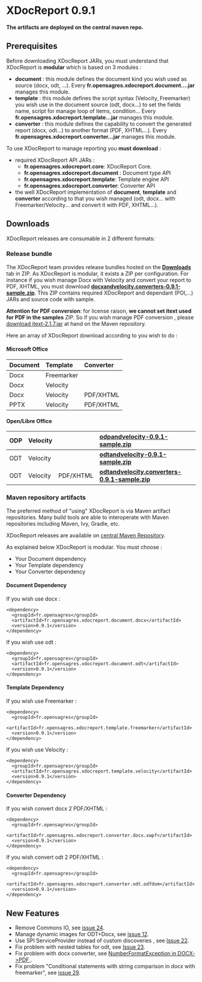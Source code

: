 # XDocReport 0.9.1 #


**The artifacts are deployed on the central maven repo.**


## Prerequisites ##

Before downloading XDocReport JARs, you must understand that XDocReport is **modular** which is based on 3 modules :

  * **document** : this module defines the document kind you wish used as source (docx, odt, ...). Every **fr.opensagres.xdocreport.document....jar** manages this module.
  * **template** : this module defines the script syntax (Velocity, Freemarker) you wish use in the document source (odt, docx...) to set the fields name, script for manage loop of items, condition... Every **fr.opensagres.xdocreport.template...jar** manages this module.
  * **converter** : this module defines the capability to convert the generated report (docx, odt...) to another format (PDF, XHTML...). Every **fr.opensagres.xdocreport.converter...jar** manages this module.

To use XDocReport to manage reporting you **must download** :

  * required XDocReport API JARs :
    * **fr.opensagres.xdocreport.core**: XDocReport Core.
    * **fr.opensagres.xdocreport.document** : Document type API
    * **fr.opensagres.xdocreport.template**: Template engine API
    * **fr.opensagres.xdocreport.converter**: Converter API
  * the well XDocReport implementation of **document**, **template** and **converter** according to that you wish managed (odt, docx... with Freemarker/Velocity... and convert it with PDF, XHTML...).

## Downloads ##

XDocReport releases are consumable in 2 different formats:

### Release bundle ###

The XDocReport team provides release bundles hosted on the **[Downloads](http://code.google.com/p/xdocreport/downloads/list)** tab in ZIP. As XDocReport is modular, it exists a ZIP per configuration. For instance if you wish manage Docx with Velocity and convert your report to PDF, XHTML, you must download **[docxandvelocity.converters-0.9.1-sample.zip](http://code.google.com/p/xdocreport/downloads/list)**. This ZIP contains required XDocReport and dependant (POI,...) JARs and source code with sample.

**Attention for PDF conversion**: for license raison, **we cannot set itext used for PDF in the samples** ZIP. So if you wish manage PDF conversion , please [download itext-2.1.7.jar](http://search.maven.org/#artifactdetails|com.lowagie|itext|2.1.7|jar) at hand on the Maven repository.

Here an array of XDocReport download according to you wish to do :

#### Microsoft Office ####

| **Document** | **Template** | **Converter** |
|:-------------|:-------------|:--------------|
| Docx         | Freemarker   |     | **[docxandfreemarker-0.9.1-sample.zip](http://code.google.com/p/xdocreport/downloads/list)** |
| Docx         | Velocity     |       | **[docxandvelocity-0.9.1-sample.zip](http://code.google.com/p/xdocreport/downloads/list)** |
| Docx         | Velocity     |     PDF/XHTML      | **[docxandvelocity.converters-0.9.1-sample.zip](http://code.google.com/p/xdocreport/downloads/list)** |
| PPTX         | Velocity     |     PDF/XHTML      | **[pptxandvelocity-0.9.1-sample.zip](http://code.google.com/p/xdocreport/downloads/list)** |

#### Open/Libre Office ####

| ODP       | Velocity |      | **[odpandvelocity-0.9.1-sample.zip](http://code.google.com/p/xdocreport/downloads/list)** |
|:----------|:---------|:-----|:------------------------------------------------------------------------------------------|
| ODT       | Velocity |      | **[odtandvelocity-0.9.1-sample.zip](http://code.google.com/p/xdocreport/downloads/list)** |
| ODT       | Velocity |     PDF/XHTML      | **[odtandvelocity.converters-0.9.1-sample.zip](http://code.google.com/p/xdocreport/downloads/list)** |

### Maven repository artifacts ###

The preferred method of "using" XDocReport is via Maven artifact repositories. Many build tools are able to interoperate with Maven repositories including Maven, Ivy, Gradle, etc.

XDocReport releases are available on [central Maven Repository](http://search.maven.org/#search|ga|1|xdocreport).

As explained below XDocReport is modular. You must choose :

  * Your Document dependency
  * Your Template dependency
  * Your Converter dependency

#### Document Dependency ####

If you wish use docx :

```
<dependency>
  <groupId>fr.opensagres</groupId>
  <artifactId>fr.opensagres.xdocreport.document.docx</artifactId>
  <version>0.9.1</version>
</dependency>
```

If you wish use odt :

```
<dependency>
  <groupId>fr.opensagres</groupId>
  <artifactId>fr.opensagres.xdocreport.document.odt</artifactId>
  <version>0.9.1</version>
</dependency>
```

#### Template Dependency ####

If you wish use Freemarker :

```
<dependency>
  <groupId>fr.opensagres</groupId>
  <artifactId>fr.opensagres.xdocreport.template.freemarker</artifactId>
  <version>0.9.1</version>
</dependency>
```

If you wish use Velocity :

```
<dependency>
  <groupId>fr.opensagres</groupId>
  <artifactId>fr.opensagres.xdocreport.template.velocity</artifactId>
  <version>0.9.1</version>
</dependency>
```

#### Converter Dependency ####

If you wish convert docx 2 PDF/XHTML :

```
<dependency>
  <groupId>fr.opensagres</groupId>
  <artifactId>fr.opensagres.xdocreport.converter.docx.xwpf</artifactId>
  <version>0.9.1</version>
</dependency>
```

If you wish convert odt 2 PDF/XHTML  :

```
<dependency>
  <groupId>fr.opensagres</groupId>
  <artifactId>fr.opensagres.xdocreport.converter.odt.odfdom</artifactId>
  <version>0.9.1</version>
</dependency>
```

## New Features ##

  * Remove Commons IO, see [issue 24](http://code.google.com/p/xdocreport/issues/detail?id=24).
  * Manage dynamic images for ODT+Docx, see [issue 12](http://code.google.com/p/xdocreport/issues/detail?id=12).
  * Use SPI ServiceProvider instead of custom discoveries , see [Issue 22](http://code.google.com/p/xdocreport/issues/detail?id=22).
  * Fix problem with nested tables for odt, see [Issue 23](http://code.google.com/p/xdocreport/issues/detail?id=23).
  * Fix problem with docx converter, see [NumberFormatException in DOCX->PDF ](http://groups.google.com/group/xdocreport/browse_thread/thread/70adacb241e898f3).
  * Fix problem "Conditional statements with string comparison in docx with freemarker", see [issue 29](http://code.google.com/p/xdocreport/issues/detail?id=29).